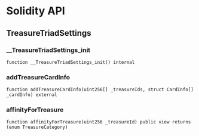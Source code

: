 # Solidity API

## TreasureTriadSettings

### __TreasureTriadSettings_init

```solidity
function __TreasureTriadSettings_init() internal
```

### addTreasureCardInfo

```solidity
function addTreasureCardInfo(uint256[] _treasureIds, struct CardInfo[] _cardInfo) external
```

### affinityForTreasure

```solidity
function affinityForTreasure(uint256 _treasureId) public view returns (enum TreasureCategory)
```

